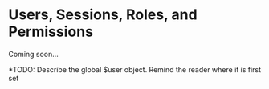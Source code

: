 # Users, Sessions, Roles, and Permissions

Coming soon...

*TODO: Describe the global $user object. Remind the reader where it is first set
